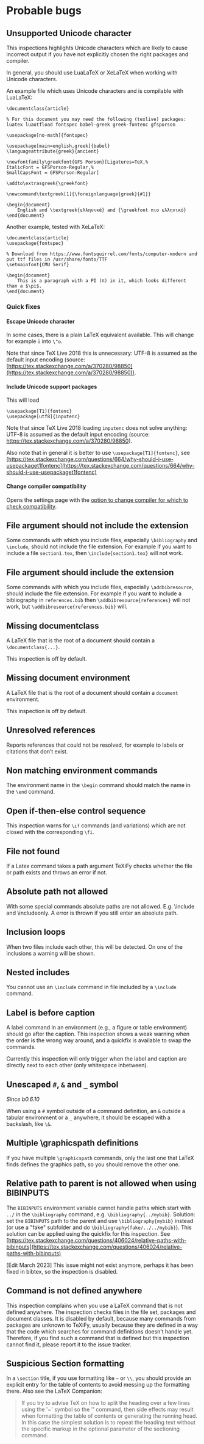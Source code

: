 # Probable bugs

## Unsupported Unicode character

This inspections highlights Unicode characters which are likely to cause incorrect output if you have not explicitly chosen the right packages and compiler.

In general, you should use LuaLaTeX or XeLaTeX when working with Unicode characters.

An example file which uses Unicode characters and is compilable with LuaLaTeX:

<!-- ```latex -->
```
\documentclass{article}

% For this document you may need the following (texlive) packages: luatex luaotfload fontspec babel-greek greek-fontenc gfsporson

\usepackage[no-math]{fontspec}

\usepackage[main=english,greek]{babel}
\languageattribute{greek}{ancient}

\newfontfamily\greekfont{GFS Porson}[Ligatures=TeX,%
ItalicFont = GFSPorson-Regular,%
SmallCapsFont = GFSPorson-Regular]

\addto\extrasgreek{\greekfont}

\newcommand\textgreek[1]{\foreignlanguage{greek}{#1}}

\begin{document}
    English and \textgreek{ελληνικά} and {\greekfont πιο ελληνικό}
\end{document}
```

Another example, tested with XeLaTeX:

<!-- ```latex -->
```
\documentclass{article}
\usepackage{fontspec}

% Download from https://www.fontsquirrel.com/fonts/computer-modern and put ttf files in /usr/share/fonts/TTF
\setmainfont{CMU Serif}

\begin{document}
    This is a paragraph with a PI (π) in it, which looks different than a $\pi$.
\end{document}
```

### Quick fixes

#### Escape Unicode character

In some cases, there is a plain LaTeX equivalent available.
This will change for example `ö` into `\"o`.

Note that since TeX Live 2018 this is unnecessary: UTF-8 is assumed as the default input encoding (source: [https://tex.stackexchange.com/a/370280/98850](https://tex.stackexchange.com/a/370280/98850)).

#### Include Unicode support packages

This will load

<!-- ```latex -->
```
\usepackage[T1]{fontenc}
\usepackage[utf8]{inputenc}
```

Note that since TeX Live 2018 loading `inputenc` does not solve anything: UTF-8 is assumed as the default input encoding (source: https://tex.stackexchange.com/a/370280/98850).

Also note that in general it is better to use `\usepackage[T1]{fontenc}`, see [https://tex.stackexchange.com/questions/664/why-should-i-use-usepackaget1fontenc](https://tex.stackexchange.com/questions/664/why-should-i-use-usepackaget1fontenc)

#### Change compiler compatibility

Opens the settings page with the [option to change compiler for which to check compatibility](Run-configuration-settings.md#switching-compilers).

## File argument should not include the extension

Some commands with which you include files, especially `\bibliography` and `\include`, should not include the file extension.
For example if you want to include a file `section1.tex`, then `\include{section1.tex}` will not work.

## File argument should include the extension

Some commands with which you include files, especially `\addbibresource`, should include the file extension.
For example if you want to include a bibliography in `references.bib` then `\addbibresource{references}` will not work, but `\addbibresource{references.bib}` will.

## Missing documentclass
A LaTeX file that is the root of a document should contain a `\documentclass{...}`.

This inspection is off by default.

## Missing document environment
A LaTeX file that is the root of a document should contain a `document` environment.

This inspection is off by default.

## Unresolved references

Reports references that could not be resolved, for example to labels or citations that don’t exist.

## Non matching environment commands

The environment name in the `\begin` command should match the name in the `\end` command.

## Open if-then-else control sequence

This inspection warns for `\if` commands (and variations) which are not closed with the corresponding `\fi`.

## File not found

If a Latex command takes a path argument TeXiFy checks whether the file or path exists and throws an error if not.

## Absolute path not allowed

With some special commands absolute paths are not allowed. E.g. \include and \includeonly.
A error is thrown if you still enter an absolute path.

## Inclusion loops

When two files include each other, this will be detected.
On one of the inclusions a warning will be shown.

## Nested includes

You cannot use an `\include` command in file included by a `\include` command.

## Label is before caption

A label command in an environment (e.g., a figure or table environment) should go after the caption.
This inspection shows a weak warning when the order is the wrong way around, and a quickfix is available to swap the commands.

Currently this inspection will only trigger when the label and caption are directly next to each other (only whitespace inbetween).

## Unescaped `#`, `&` and `_` symbol
_Since b0.6.10_

When using a `#` symbol outside of a command definition, an `&` outside a tabular environment or a `_` anywhere, it should be escaped with a backslash, like `\&`.

## Multiple \graphicspath definitions

If you have multiple `\graphicspath` commands, only the last one that LaTeX finds defines the graphics path, so you should remove the other one.

## Relative path to parent is not allowed when using BIBINPUTS

The `BIBINPUTS` environment variable cannot handle paths which start with `../`  in the `\bibliography` command, e.g. `\bibliography{../mybib}`.
Solution: set the `BIBINPUTS` path to the parent and use `\bibliography{mybib}` instead (or use a "fake" subfolder and do `\bibliography{fake/../../mybib}`).
This solution can be applied using the quickfix for this inspection.
See [https://tex.stackexchange.com/questions/406024/relative-paths-with-bibinputs](https://tex.stackexchange.com/questions/406024/relative-paths-with-bibinputs)

[Edit March 2023] This issue might not exist anymore, perhaps it has been fixed in bibtex, so the inspection is disabled.

## Command is not defined anywhere

This inspection complains when you use a LaTeX command that is not defined anywhere.
The inspection checks files in the file set, packages and document classes.
It is disabled by default, because many commands from packages are unknown to TeXiFy, usually because they are defined in a way that the code which searches for command definitions doesn’t handle yet.
Therefore, if you find such a command that is defined but this inspection cannot find it, please report it to the issue tracker.

## Suspicious Section formatting

In a `\section` title, if you use formatting like `~` or `\\`, you should provide an explicit entry for the table of contents to avoid messing up the formatting there.
Also see the LaTeX Companion:

> If you try to advise TeX on how to split the heading over a few lines using the '~' symbol so the '\' command, then side effects may result when formatting the table of contents or generating the running head. In this case the simplest solution is to repeat the heading text without the specific markup in the optional parameter of the sectioning command.
